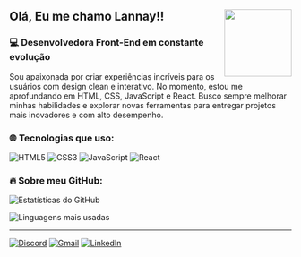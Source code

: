## Olá, Eu me chamo Lannay!! <img src="https://cdn.discordapp.com/attachments/1338340603146014722/1361054282408919070/New_Project_11_5927DDD.png?ex=67fd5c14&is=67fc0a94&hm=ba7e14ae9c8eb8a34602e133e2725980b940c285b69e7d4f7534b5f96e376fb7&" width="120" align="right"/> 

### 💻 Desenvolvedora Front-End em constante evolução 

Sou apaixonada por criar experiências incríveis para os usuários com design clean e interativo. No momento, estou me aprofundando em HTML, CSS, JavaScript e React. Busco sempre melhorar minhas habilidades e explorar novas ferramentas para entregar projetos mais inovadores e com alto desempenho. 

### 🌐 Tecnologias que uso:
![HTML5](https://img.shields.io/badge/HTML5-E34F26?style=for-the-badge&logo=html5&logoColor=white)
![CSS3](https://img.shields.io/badge/CSS3-1572B6?style=for-the-badge&logo=css3&logoColor=white)
![JavaScript](https://img.shields.io/badge/JavaScript-F7DF1E?style=for-the-badge&logo=javascript&logoColor=black)
![React](https://img.shields.io/badge/React-61DAFB?style=for-the-badge&logo=react&logoColor=black) 

### 🔥 Sobre meu GitHub:
![Estatísticas do GitHub](https://github-readme-stats.vercel.app/api?username=lannayofc&show_icons=true&theme=radical&locale=pt-br) 


![Linguagens mais usadas](https://github-readme-stats.vercel.app/api/top-langs/?username=lannayofc&layout=compact&theme=radical&locale=pt-br)


--- 

[![Discord](https://img.shields.io/badge/Discord-5865F2?style=for-the-badge&logo=discord&logoColor=white)](https://discordapp.com/users/lanninha)
[![Gmail](https://img.shields.io/badge/Gmail-D14836?style=for-the-badge&logo=gmail&logoColor=white)](mailto:helooberenguer@gmail.com)
[![LinkedIn](https://img.shields.io/badge/LinkedIn-0077B5?style=for-the-badge&logo=linkedin&logoColor=white)](https://www.linkedin.com/in/lannay-h-p-berenguer-33568b359?utm_source=share&utm_campaign=share_via&utm_content=profile&utm_medium=android_app)
